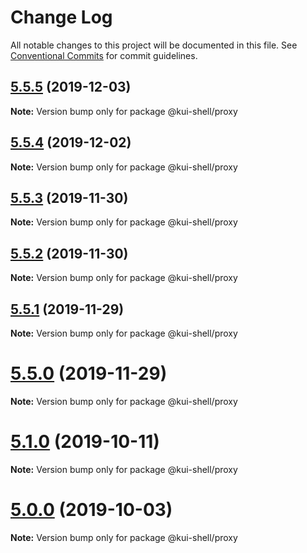 # Change Log

All notable changes to this project will be documented in this file.
See [Conventional Commits](https://conventionalcommits.org) for commit guidelines.

## [5.5.5](https://github.com/IBM/kui/compare/v4.5.0...v5.5.5) (2019-12-03)

**Note:** Version bump only for package @kui-shell/proxy

## [5.5.4](https://github.com/IBM/kui/compare/v4.5.0...v5.5.4) (2019-12-02)

**Note:** Version bump only for package @kui-shell/proxy

## [5.5.3](https://github.com/IBM/kui/compare/v4.5.0...v5.5.3) (2019-11-30)

**Note:** Version bump only for package @kui-shell/proxy

## [5.5.2](https://github.com/IBM/kui/compare/v5.5.1...v5.5.2) (2019-11-30)

**Note:** Version bump only for package @kui-shell/proxy

## [5.5.1](https://github.com/IBM/kui/compare/v5.5.0...v5.5.1) (2019-11-29)

**Note:** Version bump only for package @kui-shell/proxy

# [5.5.0](https://github.com/IBM/kui/compare/v4.5.0...v5.5.0) (2019-11-29)

**Note:** Version bump only for package @kui-shell/proxy

# [5.1.0](https://github.com/IBM/kui/compare/v4.5.0...v5.1.0) (2019-10-11)

**Note:** Version bump only for package @kui-shell/proxy

# [5.0.0](https://github.com/IBM/kui/compare/v4.5.0...v5.0.0) (2019-10-03)

**Note:** Version bump only for package @kui-shell/proxy
